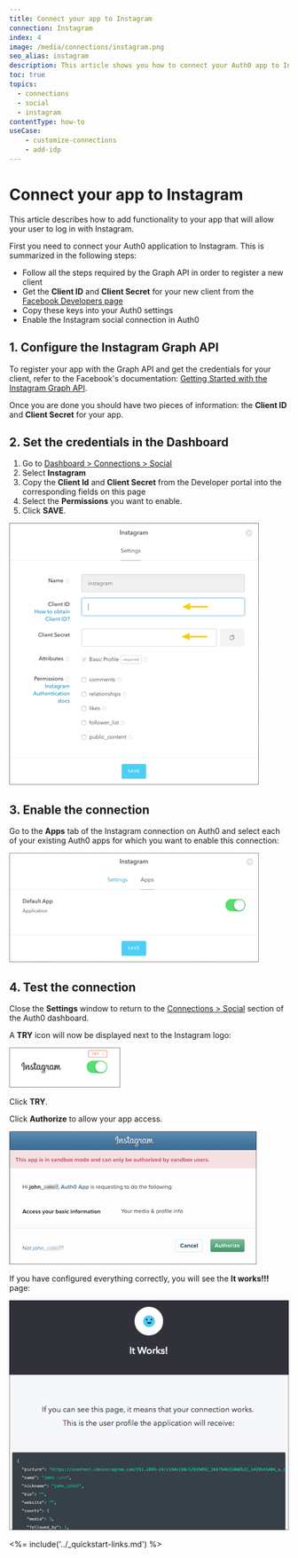 ```yaml
---
title: Connect your app to Instagram
connection: Instagram
index: 4
image: /media/connections/instagram.png
seo_alias: instagram
description: This article shows you how to connect your Auth0 app to Instagram. You will need to generate keys, copy these into your Auth0 settings, and enable the connection.
toc: true
topics:
  - connections
  - social
  - instagram
contentType: how-to
useCase:
    - customize-connections
    - add-idp
---
```

# Connect your app to Instagram

This article describes how to add functionality to your app that will allow your user to log in with Instagram.

First you need to connect your Auth0 application to Instagram. This is summarized in the following steps:

- Follow all the steps required by the Graph API in order to register a new client
- Get the **Client ID** and **Client Secret** for your new client from the [Facebook Developers page](https://developers.facebook.com/)
- Copy these keys into your Auth0 settings
- Enable the Instagram social connection in Auth0

## 1. Configure the Instagram Graph API

To register your app with the Graph API and get the credentials for your client, refer to the Facebook's documentation: [Getting Started with the Instagram Graph API](https://developers.facebook.com/docs/instagram-api/getting-started/).

Once you are done you should have two pieces of information: the **Client ID** and **Client Secret** for your app.

## 2. Set the credentials in the Dashboard

1. Go to [Dashboard > Connections > Social](${manage_url}/#/connections/social)
2. Select **Instagram**
3. Copy the **Client Id** and **Client Secret** from the Developer portal into the corresponding fields on this page
4. Select the **Permissions** you want to enable.
5. Click **SAVE**.

![](/media/articles/connections/social/instagram/instagram-devportal-5.png)

## 3. Enable the connection

Go to the **Apps** tab of the Instagram connection on Auth0 and select each of your existing Auth0 apps for which you want to enable this connection:

![](/media/articles/connections/social/instagram/instagram-devportal-6.png)

## 4. Test the connection

Close the **Settings** window to return to the [Connections > Social](${manage_url}/#/connections/social) section of the Auth0 dashboard.

A **TRY** icon will now be displayed next to the Instagram logo:

![](/media/articles/connections/social/instagram/instagram-devportal-7.png)

Click **TRY**.

Click **Authorize** to allow your app access.

![](/media/articles/connections/social/instagram/instagram-devportal-7a.png)

If you have configured everything correctly, you will see the **It works!!!** page:

![](/media/articles/connections/social/instagram/instagram-devportal-7b.png)

<%= include('../_quickstart-links.md') %>
